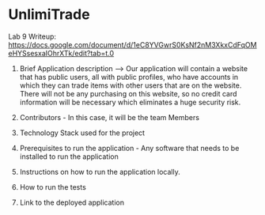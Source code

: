 # UnlimiTrade

Lab 9 Writeup: https://docs.google.com/document/d/1eC8YVGwrS0KsNf2nM3XkxCdFqOMeHYSsesxaIOhrXTk/edit?tab=t.0


1. Brief Application description --> Our application will contain a website that has public users, all with public profiles, who have accounts in which they can trade items with other users that are on the website. There will not be any purchasing on this website, so no credit card information will be necessary which eliminates a huge security risk.

2. Contributors - In this case, it will be the team Members

3. Technology Stack used for the project
   
4. Prerequisites to run the application - Any software that needs to be installed to run the application
   
5. Instructions on how to run the application locally.
   
6. How to run the tests
   
7. Link to the deployed application
